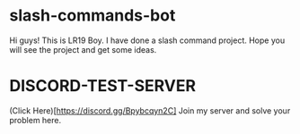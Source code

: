 # slash-commands-bot

Hi guys! This is LR19 Boy. I have done a slash command project. Hope you will see the project and get some ideas.

# DISCORD-TEST-SERVER
(Click Here)[https://discord.gg/Bpybcqyn2C]
Join my server and solve your problem here.
